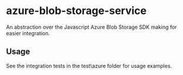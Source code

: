 # azure-blob-storage-service
An abstraction over the Javascript Azure Blob Storage SDK making for easier integration.

## Usage
See the integration tests in the test\azure folder for usage examples.